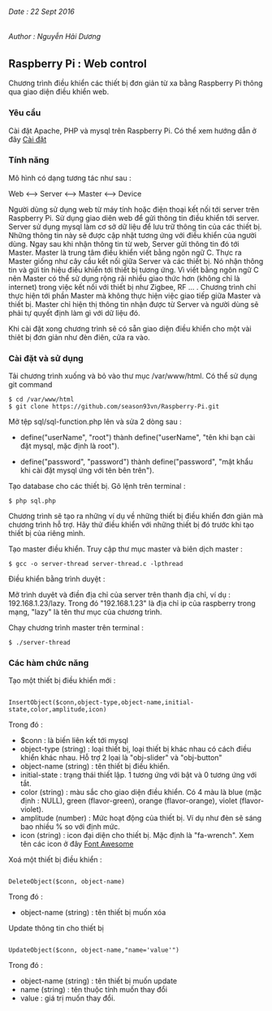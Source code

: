 ######	Date : 22 Sept 2016
######	Author : Nguyễn Hải Dương
##		Raspberry Pi : Web control

Chương trình điều khiển các thiết bị đơn giản từ xa bằng Raspberry Pi thông qua 
giao diện điều khiển web.

### Yêu cầu

Cài đặt Apache, PHP và mysql trên Raspberry Pi. Có thể xem hướng dẫn ở đây
[Cài đặt](http://smart-techvn.com/bai-viet-ki-thuat/raspberry-pi/24025-bai-10-lap-trinh-web-server-tren-raspberry-pi-%E2%80%93-phan-1.html)

### Tính năng

Mô hình có dạng tương tác như sau :

Web <--> Server <--> Master <--> Device

Người dùng sử dụng web từ máy tính hoặc điện thoại kết nối tới server trên
Raspberry Pi. Sử dụng giao diên web để gửi thông tin điều khiển tới server. Server
sử dụng mysql làm cơ sở dữ liệu để lưu trữ thông tin của các thiết bị. Những thông
tin này sẽ được cập nhật tương ứng với điều khiển của người dùng. Ngay sau khi 
nhận thông tin từ web, Server gửi thông tin đó tới Master. Master là trung tâm 
điều khiển viết bằng ngôn ngữ C. Thực ra Master giống như cây cầu kết nối giữa 
Server và các thiết bị. Nó nhận thông tin và gửi tín hiệu điều khiển tới thiết 
bị tương ứng. Vì viết bằng ngôn ngữ C nên Master có thể sử dụng rộng rãi nhiều 
giao thức hơn (không chỉ là internet) trong việc kết nối với thiết bị như Zigbee, 
RF ... . Chương trình chỉ thực hiện tới phần Master mà không thực hiện việc giao
tiếp giữa Master và thiết bị. Master chỉ hiện thị thông tin nhận được từ Server và
người dùng sẽ phải tự quyết định làm gì với dữ liệu đó.

Khi cài đặt xong chương trình sẽ có sẵn giao diện điều khiển cho một vài thiêt
bị đơn giản như đèn điên, cửa ra vào. 

### Cài đặt và sử dụng

Tải chương trình xuống và bỏ vào thư mục /var/www/html. Có thể sử dụng git command

	$ cd /var/www/html
	$ git clone https://github.com/season93vn/Raspberry-Pi.git

Mở tệp sql/sql-function.php lên và sửa 2 dòng sau :

-	define("userName", "root") thành define("userName", "tên khi bạn cài đặt
mysql, mặc định là root").

-	define("password", "password") thành define("password", "mật khẩu khi
cài đặt mysql ứng với tên bên trên").

Tạo database cho các thiết bị. Gõ lệnh trên terminal : 

	$ php sql.php

Chương trình sẽ tạo ra những ví dụ về những thiết bị điều khiển đơn giản mà 
chương trình hỗ trợ. Hãy thử điều khiển với những thiết bị đó trước khi tạo 
thiết bị của riêng mình.	

Tạo master điều khiển. Truy cập thư mục master và biên dịch master :

	$ gcc -o server-thread server-thread.c -lpthread

Điều khiển bằng trình duyệt :

Mở trình duyêt và điền địa chỉ của server trên thanh địa chỉ, ví dụ : 
192.168.1.23/lazy. Trong đó "192.168.1.23" là địa chỉ ip của raspberry trong mạng,
"lazy" là tên thư mục của chương trình.

Chạy chương trình master trên terminal :

	$ ./server-thread

### Các hàm chức năng

Tạo một thiết bị điều khiển mới :

```objc

InsertObject($conn,object-type,object-name,initial-state,color,amplitude,icon)

```
Trong đó :

-	$conn : là biến liên kết tới mysql
-	object-type (string) : loại thiết bị, loại thiết bị khác nhau có cách điều khiển khác 
nhau. Hỗ trợ 2 lọai là "obj-slider" và "obj-button"
-	object-name (string) : tên thiết bị điều khiển.
-	initial-state : trạng thái thiết lập. 1 tương ứng với bật và 0 tương ứng với
	tắt.
-	color (string) : màu sắc cho giao diện điều khiển. Có 4 màu là blue (mặc định : NULL),
	green (flavor-green), orange (flavor-orange), violet (flavor-violet).
-	amplitude (number) : Mức hoạt động của thiết bị. Ví dụ như đèn sẽ sáng bao nhiều % so
	với định mức.
-	icon (string) : icon đại diện cho thiết bị. Mặc định là "fa-wrench". Xem tên các icon 
	ở đây [Font Awesome](http://fontawesome.io/icons/)

Xoá một thiết bị điều khiển :

```objc

DeleteObject($conn, object-name)

```
Trong đó :

-	object-name (string) : tên thiết bị muốn xóa

Update thông tin cho thiết bị

```objc

UpdateObject($conn, object-name,"name='value'")

```

Trong đó :

-	object-name (string) : tên thiết bị muốn update
-	name (string) : tên thuộc tính muốn thay đổi
-	value : giá trị muốn thay đổi.



